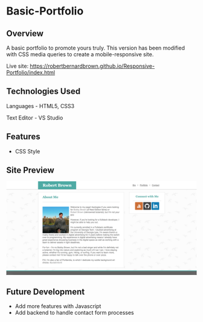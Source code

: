 # Basic-Portfolio

## Overview

A basic portfolio to promote yours truly. This version has been modified with CSS media queries to create a mobile-responsive site.

Live site: https://robertbernardbrown.github.io/Responsive-Portfolio/index.html

## Technologies Used

Languages - HTML5, CSS3

Text Editor - VS Studio

## Features

* CSS Style

## Site Preview
![alt text](https://github.com/robertbernardbrown/Responsive-Portfolio/blob/master/preview.png)

## Future Development

* Add more features with Javascript
* Add backend to handle contact form processes
